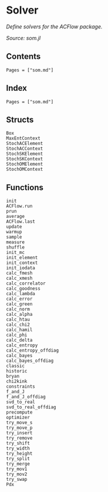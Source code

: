 # Solver

*Define solvers for the ACFlow package.*

*Source: som.jl*

## Contents

```@contents
Pages = ["som.md"]
```

## Index

```@index
Pages = ["som.md"]
```

## Structs

```@docs
Box
MaxEntContext
StochACElement
StochACContext
StochSKElement
StochSKContext
StochOMElement
StochOMContext
```

## Functions

```@docs
init
ACFlow.run
prun
average
ACFlow.last
update
warmup
sample
measure
shuffle
init_mc
init_element
init_context
init_iodata
calc_fmesh
calc_xmesh
calc_correlator
calc_goodness
calc_lambda
calc_error
calc_green
calc_norm
calc_alpha
calc_htau
calc_chi2
calc_hamil
calc_phi
calc_delta
calc_entropy
calc_entropy_offdiag
calc_bayes
calc_bayes_offdiag
classic
historic
bryan
chi2kink
constraints
f_and_J
f_and_J_offdiag
svd_to_real
svd_to_real_offdiag
precompute
optimizer
try_move_s
try_move_p
try_insert
try_remove
try_shift
try_width
try_height
try_split
try_merge
try_mov1
try_mov2
try_swap
Pdx
```
